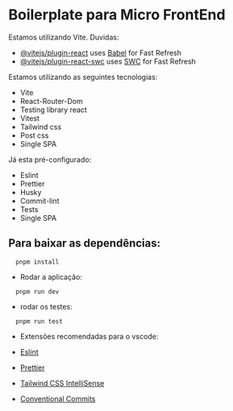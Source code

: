 # Boilerplate para Micro FrontEnd

Estamos utilizando Vite. Duvidas:

- [@vitejs/plugin-react](https://github.com/vitejs/vite-plugin-react/blob/main/packages/plugin-react/README.md) uses [Babel](https://babeljs.io/) for Fast Refresh
- [@vitejs/plugin-react-swc](https://github.com/vitejs/vite-plugin-react-swc) uses [SWC](https://swc.rs/) for Fast Refresh

Estamos utilizando as seguintes tecnologias:

- Vite
- React-Router-Dom
- Testing library react
- Vitest
- Tailwind css
- Post css
- Single SPA


Já esta pré-configurado:

- Eslint
- Prettier
- Husky
- Commit-lint
- Tests
- Single SPA


## Para baixar as dependências:

```shell
  pnpm install
```

- Rodar a aplicação:

```shell
  pnpm run dev
```

- rodar os testes: 

```shell
  pnpm run test
```

- Extensões recomendadas para o vscode:

- [Eslint](https://marketplace.visualstudio.com/items?itemName=dbaeumer.vscode-eslint)
- [Prettier](https://marketplace.visualstudio.com/items?itemName=esbenp.prettier-vscode)
- [Tailwind CSS IntelliSense](https://marketplace.visualstudio.com/items?itemName=bradlc.vscode-tailwindcss)
- [Conventional Commits](https://marketplace.visualstudio.com/items?itemName=vivaxy.vscode-conventional-commits)
